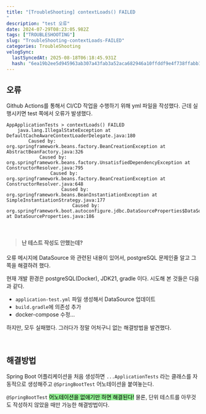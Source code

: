 ```yaml
---
title: "[TroubleShooting] contextLoads() FAILED
"
description: "test 오류"
date: 2024-07-29T08:23:05.982Z
tags: ["TROUBLESHOOTING"]
slug: "TroubleShooting-contextLoads-FAILED"
categories: TroubleShooting
velogSync:
  lastSyncedAt: 2025-08-18T06:18:45.931Z
  hash: "6ea19b2ee5d945963ab307a43fab3a52aca682946a10ffddf9e4f738ffabb116"
---
```


## 오류
Github Actions를 통해서 CI/CD 작업을 수행하기 위해 yml 파일을 작성했다.
근데 실행시키면 test 쪽에서 오류가 발생했다.

```
AppApplicationTests > contextLoads() FAILED
    java.lang.IllegalStateException at DefaultCacheAwareContextLoaderDelegate.java:180
        Caused by: org.springframework.beans.factory.BeanCreationException at AbstractBeanFactory.java:326
            Caused by: org.springframework.beans.factory.UnsatisfiedDependencyException at ConstructorResolver.java:795
                Caused by: org.springframework.beans.factory.BeanCreationException at ConstructorResolver.java:648
                    Caused by: org.springframework.beans.BeanInstantiationException at SimpleInstantiationStrategy.java:177
                        Caused by: org.springframework.boot.autoconfigure.jdbc.DataSourceProperties$DataSourceBeanCreationException at DataSourceProperties.java:186
```

<br>

>#### 난 테스트 작성도 안했는데?

오류 메시지에 DataSource 와 관련된 내용이 있어서, postgreSQL 문제인줄 알고 그 쪽을 해결하려 했다.

현재 개발 환경은 postgreSQL(Docker), JDK21, gradle 이다.
시도해 본 것들은 다음과 같다.

- ```application-test.yml``` 파일 생성해서 DataSource 업데이트
- ```build.gradle```에 의존성 추가
- docker-compose 수정...

하지만, 모두 실패했다.
그러다가 정말 어처구니 없는 해결방법을 발견했다.


<br>

## 해결방법
Spring Boot 어플리케이션을 처음 생성하면 ```...ApplicationTests``` 라는 클래스를 자동적으로 생성해주고 ```@SpringBootTest``` 어노테이션을 붙여놓는다.


```@SpringBootTest``` <span style = "background-color: lightgreen; color:black">어노테이션을 없애기만 하면 해결된다!</span>
물론, 단위 테스트를 아무것도 작성하지 않았을 때만 가능한 해결방법이다.